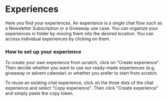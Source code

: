 # Experiences
Here you find your experiences.
An experience is a single chat flow such as a Newsletter Subscription or a Giveaway use case. You can organize your experiences in folder by moving them into the desired location. You can access individual experiences by clicking on them.

### How to set up your experience

To create your own experience from scratch, click on "Create experience". Then decide whether you want to use our ready-made experiences (e.g. giveaway or advent calendar) or whether you prefer to start from scratch.   

To reuse an existing chat experience, click on the three dots of the chat experience and select "Copy experience". Then click "Create experience" and simply paste the copy token.
